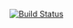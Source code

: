 [![Build Status](https://travis-ci.org/shbh/ProjectEuler.png?branch=master)](https://travis-ci.org/shbh/ProjectEuler)
